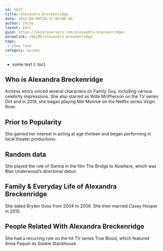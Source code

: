 ```yaml
---
id: 5623
title: Alexandra Breckenridge
date: 2012-04-06T20:37:06+00:00
author: chito
layout: post
guid: https://ukdataservers.com/alexandra-breckenridge/
permalink: /04/06/alexandra-breckenridge
tags:
 - show love
category: Guides
---
```


* some text
{: toc}
          
          
## Who is  Alexandra Breckenridge
                  
                  
                  
Actress who&#8217;s voiced several characters on Family Guy, including various celebrity impressions. She also starred as Willa McPherson on the TV series Dirt and in 2019, she began playing Mel Monroe on the Netflix series Virgin River. 
                  
                
                
                
## Prior to Popularity 
                  
                  
                  
She gained her interest in acting at age thirteen and began performing in local theater productions.
                  
                
                
                
## Random data 
                  
                  
                  
She played the role of Sienna in the film The Bridge to Nowhere, which was Blair Underwood&#8217;s directorial debut.
                  
                
                
                
## Family & Everyday Life of Alexandra Breckenridge
                  
                  
                  
She dated Bryten Goss from 2004 to 2006. She then married Casey Hooper in 2015.
                  
                
                
                
## People Related With  Alexandra Breckenridge
                  
                  
                  
She had a recurring role on the hit TV series True Blood, which featured Anna Paquin as Sookie Stackhouse.
                  
                
              
            
          
          
          
    
    
  
